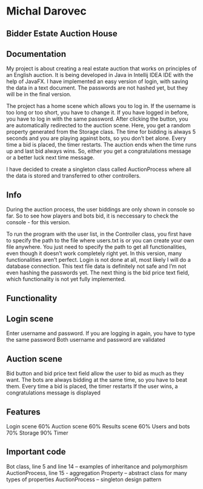 # Michal Darovec

## Bidder Estate Auction House

## Documentation

My project is about creating a real estate auction that works on principles of an English auction. It is being developed in Java in Intellij IDEA IDE with the help of JavaFX. I have implemented an easy version of login, with saving the data in a text document. The passwords are not hashed yet, but they will be in the final version.

The project has a home scene which allows you to log in. If the username is too long or too short, you have to change it. If you have logged in before, you have to log in with the same password. After clicking the button, you are automatically redirected to the auction scene. Here, you get a random property generated from the Storage class. The time for bidding is always 5 seconds and you are playing against bots, so you don’t bet alone. Every time a bid is placed, the timer restarts. The auction ends when the time runs up and last bid always wins. So, either you get a congratulations message or a better luck next time message.

I have decided to create a singleton class called AuctionProcess where all the data is stored and transferred to other controllers.

## Info

During the auction process, the user biddings are only shown in console so far. So to see how players and bots bid, it is neccessary to check the console - for this version.

To run the program with the user list, in the Controller class, you first have to specify the path to the file where users.txt is or you can create your own file anywhere. You just need to specify the path to get all functionalities, even though it doesn’t work completely right yet.
In this version, many functionalities aren’t perfect. Login is not done at all, most likely I will do a database connection. This text file data is definitely not safe and I’m not even hashing the passwords yet. The next thing is the bid price text field, which functionality is not yet fully implemented.

## Functionality

## Login scene

Enter username and password.
If you are logging in again, you have to type the same password
Both username and password are validated

## Auction scene

Bid button and bid price text field allow the user to bid as much as they want.
The bots are always bidding at the same time, so you have to beat them.
Every time a bid is placed, the timer restarts
If the user wins, a congratulations message is displayed

## Features

Login scene 60%
Auction scene 60%
Results scene 60%
Users and bots 70%
Storage 90%
Timer

## Important code

Bot class, line 5 and line 14 – examples of inheritance and polymorphism
AuctionProcess, line 15 - aggregation
Property – abstract class for many types of properties
AuctionProcess – singleton design pattern




